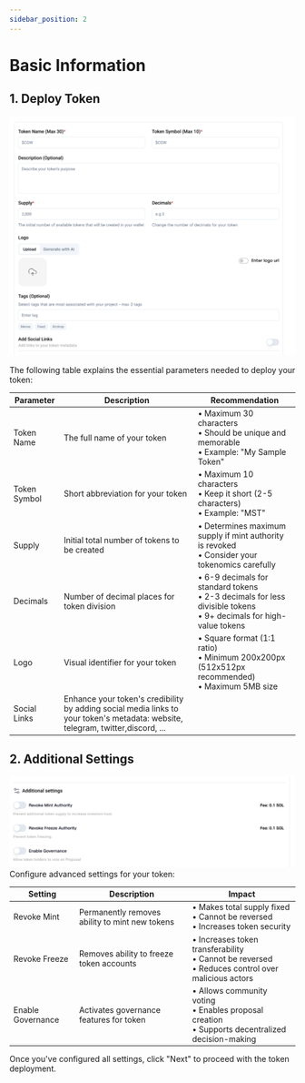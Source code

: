 ```yaml
---
sidebar_position: 2
---
```


# Basic Information

## 1. Deploy Token

![Deploy Token](../../static/img/deploy_token.png)

The following table explains the essential parameters needed to deploy your token:

| Parameter | Description | Recommendation |
|-----------|-------------|----------------|
| Token Name | The full name of your token | • Maximum 30 characters<br/>• Should be unique and memorable<br/>• Example: "My Sample Token" |
| Token Symbol | Short abbreviation for your token | • Maximum 10 characters<br/>• Keep it short (2-5 characters)<br/>• Example: "MST" |
| Supply | Initial total number of tokens to be created | • Determines maximum supply if mint authority is revoked<br/>• Consider your tokenomics carefully |
| Decimals | Number of decimal places for token division | • 6-9 decimals for standard tokens<br/>• 2-3 decimals for less divisible tokens<br/>• 9+ decimals for high-value tokens |
| Logo | Visual identifier for your token | • Square format (1:1 ratio)<br/>• Minimum 200x200px (512x512px recommended)<br/>• Maximum 5MB size |
| Social Links | Enhance your token's credibility by adding social media links to your token's metadata: website, telegram, twitter,discord, ... | |



## 2. Additional Settings

![Additional Settings](../../static/img/additional_settings.png)
Configure advanced settings for your token:

| Setting | Description | Impact |
|---------|-------------|---------|
| Revoke Mint | Permanently removes ability to mint new tokens | • Makes total supply fixed<br/>• Cannot be reversed<br/>• Increases token security |
| Revoke Freeze | Removes ability to freeze token accounts | • Increases token transferability<br/>• Cannot be reversed<br/>• Reduces control over malicious actors |
| Enable Governance | Activates governance features for token | • Allows community voting<br/>• Enables proposal creation<br/>• Supports decentralized decision-making |


Once you've configured all settings, click "Next" to proceed with the token deployment. 
